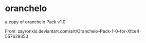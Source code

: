 # oranchelo
a copy of oranchelo Pack v1.0

From: zayronxio.deviantart.com/art/Oranchelo-Pack-1-0-for-Xfce4-557628353
